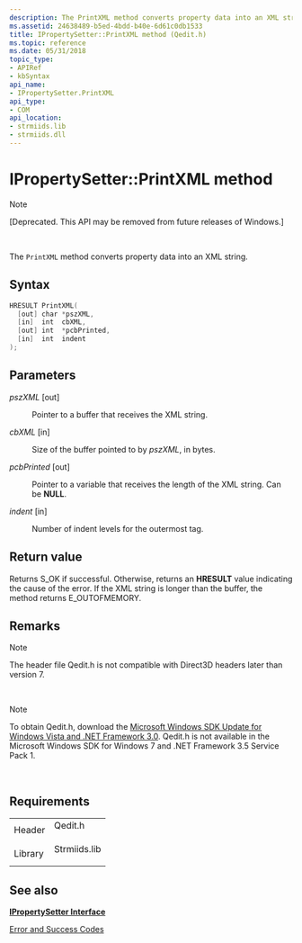 ```yaml
---
description: The PrintXML method converts property data into an XML string.
ms.assetid: 24638489-b5ed-4bdd-b40e-6d61c0db1533
title: IPropertySetter::PrintXML method (Qedit.h)
ms.topic: reference
ms.date: 05/31/2018
topic_type: 
- APIRef
- kbSyntax
api_name: 
- IPropertySetter.PrintXML
api_type: 
- COM
api_location: 
- strmiids.lib
- strmiids.dll
---
```


# IPropertySetter::PrintXML method

> [!Note]  
> \[Deprecated. This API may be removed from future releases of Windows.\]

 

The `PrintXML` method converts property data into an XML string.

## Syntax


```C++
HRESULT PrintXML(
  [out] char *pszXML,
  [in]  int  cbXML,
  [out] int  *pcbPrinted,
  [in]  int  indent
);
```



## Parameters

<dl> <dt>

*pszXML* \[out\]
</dt> <dd>

Pointer to a buffer that receives the XML string.

</dd> <dt>

*cbXML* \[in\]
</dt> <dd>

Size of the buffer pointed to by *pszXML*, in bytes.

</dd> <dt>

*pcbPrinted* \[out\]
</dt> <dd>

Pointer to a variable that receives the length of the XML string. Can be **NULL**.

</dd> <dt>

*indent* \[in\]
</dt> <dd>

Number of indent levels for the outermost tag.

</dd> </dl>

## Return value

Returns S\_OK if successful. Otherwise, returns an **HRESULT** value indicating the cause of the error. If the XML string is longer than the buffer, the method returns E\_OUTOFMEMORY.

## Remarks

> [!Note]  
> The header file Qedit.h is not compatible with Direct3D headers later than version 7.

 

> [!Note]  
> To obtain Qedit.h, download the [Microsoft Windows SDK Update for Windows Vista and .NET Framework 3.0](https://msdn.microsoft.com/windowsvista/bb980924.aspx). Qedit.h is not available in the Microsoft Windows SDK for Windows 7 and .NET Framework 3.5 Service Pack 1.

 

## Requirements



|                    |                                                                                         |
|--------------------|-----------------------------------------------------------------------------------------|
| Header<br/>  | <dl> <dt>Qedit.h</dt> </dl>      |
| Library<br/> | <dl> <dt>Strmiids.lib</dt> </dl> |



## See also

<dl> <dt>

[**IPropertySetter Interface**](ipropertysetter.md)
</dt> <dt>

[Error and Success Codes](error-and-success-codes.md)
</dt> </dl>

 

 




